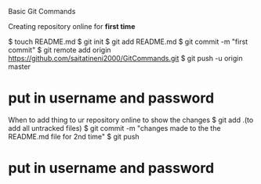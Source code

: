 Basic Git Commands

Creating repository online for <b>first time</b>

$ touch README.md
$ git init
$ git add README.md
$ git commit -m "first commit"
$ git remote add origin https://github.com/saitatineni2000/GitCommands.git
$ git push -u origin master
# put in username and password

When to add thing to ur repository online to show the changes
$ git add .(to add all untracked files)
$ git commit -m "changes made to the the README.md file for 2nd time"
$ git push
# put in username and password